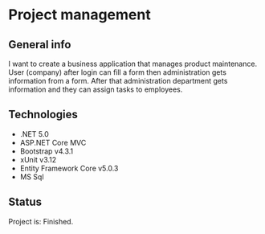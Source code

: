 # Project management 

## General info
I want to create a business application that manages product maintenance. User (company) after login can fill a form then administration gets information from a form. After that administration department gets information and they can assign tasks to employees.

## Technologies
* .NET 5.0
* ASP.NET Core MVC
* Bootstrap v4.3.1
* xUnit v3.12
* Entity Framework Core v5.0.3
* MS Sql

## Status
Project is: Finished.
